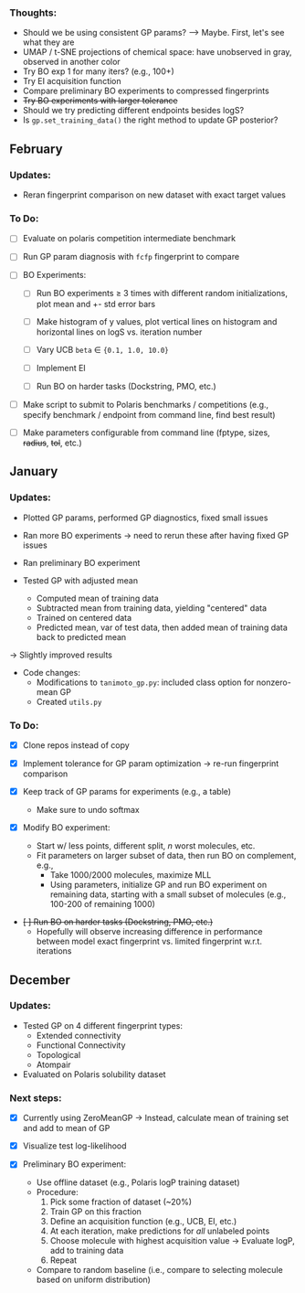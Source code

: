 
### Thoughts:

* Should we be using consistent GP params? --> Maybe. First, let's see what they are
* UMAP / t-SNE projections of chemical space: have unobserved in gray, observed in another color
* Try BO exp 1 for many iters? (e.g., 100+)
* Try EI acquisition function
* Compare preliminary BO experiments to compressed fingerprints
* ~~Try BO experiments with larger tolerance~~
* Should we try predicting different endpoints besides logS?
* Is `gp.set_training_data()` the right method to update GP posterior?



## February

### Updates:

* Reran fingerprint comparison on new dataset with exact target values


### To Do:

- [ ] Evaluate on polaris competition intermediate benchmark

- [ ] Run GP param diagnosis with `fcfp` fingerprint to compare

- [ ] BO Experiments:

  - [ ] Run BO experiments $\geq$ 3 times with different random initializations, plot mean and +- std error bars
  - [ ] Make histogram of y values, plot vertical lines on histogram and horizontal lines on logS vs. iteration number
  - [ ] Vary UCB `beta` $\in$ `{0.1, 1.0, 10.0}`
  - [ ] Implement EI
  - [ ] Run BO on harder tasks (Dockstring, PMO, etc.)


- [ ] Make script to submit to Polaris benchmarks / competitions (e.g., specify benchmark / endpoint from command line, find best result)

- [ ] Make parameters configurable from command line (fptype, sizes, ~~radius~~, ~~tol~~, etc.)


## January

### Updates:

* Plotted GP params, performed GP diagnostics, fixed small issues

* Ran more BO experiments $\rightarrow$ need to rerun these after having fixed GP issues

* Ran preliminary BO experiment

* Tested GP with adjusted mean
  * Computed mean of training data
  * Subtracted mean from training data, yielding "centered" data
  * Trained on centered data
  * Predicted mean, var of test data, then added mean of training data back to predicted mean

$\rightarrow$ Slightly improved results

* Code changes:
  * Modifications to `tanimoto_gp.py`: included class option for nonzero-mean GP
  * Created `utils.py`


### To Do:

- [x] Clone repos instead of copy

- [x] Implement tolerance for GP param optimization $\rightarrow$ re-run fingerprint comparison

- [x] Keep track of GP params for experiments (e.g., a table)
  * Make sure to undo softmax

- [x] Modify BO experiment:
  * Start w/ less points, different split, $n$ worst molecules, etc.
  * Fit parameters on larger subset of data, then run BO on complement, e.g.,
    * Take 1000/2000 molecules, maximize MLL
    * Using parameters, initialize GP and run BO experiment on remaining data,
      starting with a small subset of molecules (e.g., 100-200 of remaining 1000)

- ~~[ ] Run BO on harder tasks (Dockstring, PMO, etc.)~~
  * Hopefully will observe increasing difference in performance between model
    exact fingerprint vs. limited fingerprint w.r.t. iterations


## December

### Updates:

* Tested GP on 4 different fingerprint types:
  * Extended connectivity
  * Functional Connectivity
  * Topological
  * Atompair
* Evaluated on Polaris solubility dataset


### Next steps:

- [x] Currently using ZeroMeanGP $\rightarrow$ Instead, calculate mean of training set and add to mean of GP

- [x] Visualize test log-likelihood
  
- [x] Preliminary BO experiment:
  * Use offline dataset (e.g., Polaris logP training dataset)
  * Procedure:
     1. Pick some fraction of dataset (~20%)
     2. Train GP on this fraction
     3. Define an acquisition function (e.g., UCB, EI, etc.)
     4. At each iteration, make predictions for _all_ unlabeled points
     5. Choose molecule with highest acquisition value $\rightarrow$ Evaluate logP, add to training data
     6. Repeat
  * Compare to random baseline (i.e., compare to selecting molecule based on uniform distribution)